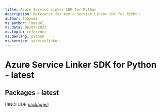 ```yaml
---
title: Azure Service Linker SDK for Python
description: Reference for Azure Service Linker SDK for Python
author: lmazuel
ms.author: lmazuel
ms.data: 06/07/2023
ms.topic: reference
ms.devlang: python
ms.service: servicelinker
---
```

# Azure Service Linker SDK for Python - latest
## Packages - latest
[!INCLUDE [packages](service-linker-index.md)]